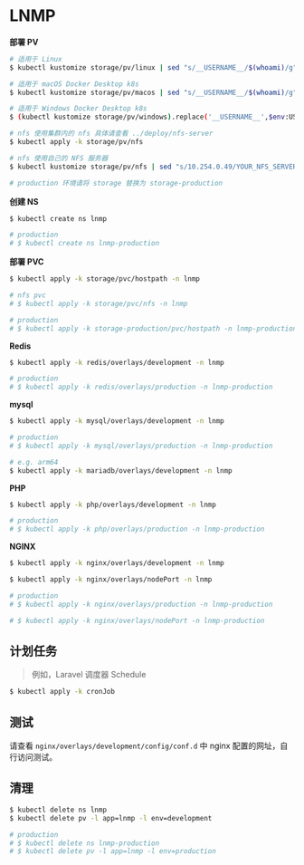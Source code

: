 # LNMP

**部署 PV**

```bash
# 适用于 Linux
$ kubectl kustomize storage/pv/linux | sed "s/__USERNAME__/$(whoami)/g" | kubectl apply -f -

# 适用于 macOS Docker Desktop k8s
$ kubectl kustomize storage/pv/macos | sed "s/__USERNAME__/$(whoami)/g" | kubectl apply -f -

# 适用于 Windows Docker Desktop k8s
$ (kubectl kustomize storage/pv/windows).replace('__USERNAME__',$env:USERNAME) | kubectl apply -f -

# nfs 使用集群内的 nfs 具体请查看 ../deploy/nfs-server
$ kubectl apply -k storage/pv/nfs

# nfs 使用自己的 NFS 服务器
$ kubectl kustomize storage/pv/nfs | sed "s/10.254.0.49/YOUR_NFS_SERVER/g" | kubectl apply -f -

# production 环境请将 storage 替换为 storage-production
```

**创建 NS**

```bash
$ kubectl create ns lnmp

# production
# $ kubectl create ns lnmp-production
```

**部署 PVC**

```bash
$ kubectl apply -k storage/pvc/hostpath -n lnmp

# nfs pvc
# $ kubectl apply -k storage/pvc/nfs -n lnmp

# production
# $ kubectl apply -k storage-production/pvc/hostpath -n lnmp-production
```

**Redis**

```bash
$ kubectl apply -k redis/overlays/development -n lnmp

# production
# $ kubectl apply -k redis/overlays/production -n lnmp-production
```

**mysql**

```bash
$ kubectl apply -k mysql/overlays/development -n lnmp

# production
# $ kubectl apply -k mysql/overlays/production -n lnmp-production

# e.g. arm64
$ kubectl apply -k mariadb/overlays/development -n lnmp
```

**PHP**

```bash
$ kubectl apply -k php/overlays/development -n lnmp

# production
# $ kubectl apply -k php/overlays/production -n lnmp-production
```

**NGINX**

```bash
$ kubectl apply -k nginx/overlays/development -n lnmp

$ kubectl apply -k nginx/overlays/nodePort -n lnmp

# production
# $ kubectl apply -k nginx/overlays/production -n lnmp-production

# $ kubectl apply -k nginx/overlays/nodePort -n lnmp-production
```

## 计划任务

> 例如，Laravel 调度器 Schedule

```bash
$ kubectl apply -k cronJob
```

## 测试

请查看 `nginx/overlays/development/config/conf.d` 中 nginx 配置的网址，自行访问测试。

## 清理

```bash
$ kubectl delete ns lnmp
$ kubectl delete pv -l app=lnmp -l env=development

# production
# $ kubectl delete ns lnmp-production
# $ kubectl delete pv -l app=lnmp -l env=production
```
